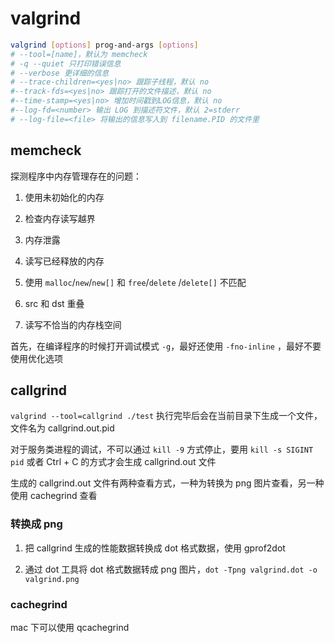 # valgrind

```sh
valgrind [options] prog-and-args [options]
# --tool=[name]，默认为 memcheck
# -q --quiet 只打印错误信息
# --verbose 更详细的信息
# --trace-children=<yes|no> 跟踪子线程，默认 no
#--track-fds=<yes|no> 跟踪打开的文件描述，默认 no
#--time-stamp=<yes|no> 增加时间戳到LOG信息，默认 no
#--log-fd=<number> 输出 LOG 到描述符文件，默认 2=stderr
# --log-file=<file> 将输出的信息写入到 filename.PID 的文件里
```

## memcheck

探测程序中内存管理存在的问题：

1. 使用未初始化的内存

2. 检查内存读写越界

3. 内存泄露

4. 读写已经释放的内存

5. 使用 `malloc`/`new`/`new[]` 和 `free`/`delete` /`delete[]` 不匹配

6. src 和 dst 重叠

7. 读写不恰当的内存栈空间

首先，在编译程序的时候打开调试模式 `-g`，最好还使用 `-fno-inline` ，最好不要使用优化选项

## callgrind

`valgrind --tool=callgrind ./test` 执行完毕后会在当前目录下生成一个文件，文件名为 callgrind.out.pid

对于服务类进程的调试，不可以通过 `kill -9` 方式停止，要用 `kill -s SIGINT pid` 或者 Ctrl + C 的方式才会生成 callgrind.out 文件

生成的 callgrind.out 文件有两种查看方式，一种为转换为 png 图片查看，另一种使用 cachegrind 查看

### 转换成 png

1. 把 callgrind 生成的性能数据转换成 dot 格式数据，使用 gprof2dot

2. 通过 dot 工具将 dot 格式数据转成 png 图片，`dot -Tpng valgrind.dot -o valgrind.png`

### cachegrind

mac 下可以使用 qcachegrind